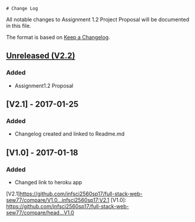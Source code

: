     # Change Log
All notable changes to Assignment 1.2 Project Proposal will be documented in this file.

The format is based on [Keep a Changelog](http://keepachangelog.com/).

## [Unreleased (V2.2)]
### Added
- Assignment1.2 Proposal 

## [V2.1] - 2017-01-25
### Added
- Changelog created and linked to Readme.md

## [V1.0] - 2017-01-18
### Added
- Changed link to heroku app

[Unreleased (V2.2)]: https://github.com/infsci2560sp17/full-stack-web-sew77/compare/V2.1...infsci2560sp17:V2.2
[V2.1]https://github.com/infsci2560sp17/full-stack-web-sew77/compare/V1.0...infsci2560sp17:V2.1
[V1.0]: https://github.com/infsci2560sp17/full-stack-web-sew77/compare/head...V1.0
